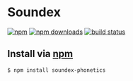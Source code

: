# Soundex
[![npm](http://img.shields.io/npm/v/soundex-phonetics.svg?style=flat-quare)](https://npmjs.com/soundex-phonetics)
[![npm downloads](http://img.shields.io/npm/dm/soundex-phonetics.svg?style=flat-quare)](https://npmjs.com/soundex-phonetics)
[![build status](http://img.shields.io/travis/jhermsmeier/node-soundex-phonetics.svg?style=flat-quare)](https://travis-ci.org/jhermsmeier/node-soundex-phonetics)

## Install via [npm](https://npmjs.com)

```sh
$ npm install soundex-phonetics
```
